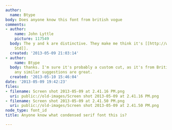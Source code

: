 ```yaml
---
author:
  name: Btype
body: Does anyone know this font from british vogue
comments:
- author:
    name: John Lyttle
    picture: 117549
  body: The y and k are distinctive. They make me think it's [[http://www.myfonts.com/fonts/typofonderie/ambroise-std/regular/|Ambroise
    Std]].
  created: '2013-05-09 21:03:14'
- author:
    name: Btype
  body: thanks. I'm sure it's probably a custom cut, as it's from British vogue, but
    any similar suggestions are great.
  created: '2013-05-10 15:46:04'
date: '2013-05-09 19:42:23'
files:
- filename: Screen shot 2013-05-09 at 2.41.16 PM.png
  uri: public://old-images/Screen shot 2013-05-09 at 2.41.16 PM.png
- filename: Screen shot 2013-05-09 at 2.41.50 PM.png
  uri: public://old-images/Screen shot 2013-05-09 at 2.41.50 PM.png
node_type: font_id
title: Anyone know what condensed serif font this is?

---
```

